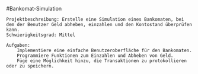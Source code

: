 #Bankomat-Simulation

    Projektbeschreibung: Erstelle eine Simulation eines Bankomaten, bei dem der Benutzer Geld abheben, einzahlen und den Kontostand überprüfen kann.
    Schwierigkeitsgrad: Mittel

    Aufgaben:
        Implementiere eine einfache Benutzeroberfläche für den Bankomaten.
        Programmiere Funktionen zum Einzahlen und Abheben von Geld.
        Füge eine Möglichkeit hinzu, die Transaktionen zu protokollieren oder zu speichern.